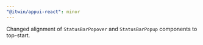 ```yaml
---
"@itwin/appui-react": minor
---
```


Changed alignment of `StatusBarPopover` and `StatusBarPopup` components to top-start.
